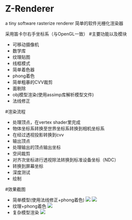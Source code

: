 # Z-Renderer
a tiny software rasterize renderer 
简单的软件光栅化渲染器

采用笛卡尔右手坐标系（与OpenGL一致）
#主要功能以及模块
* 可移动摄像机
* 数学库
* 纹理贴图
* 线框模式
* 简单着色器
* phong着色
* 简单粗暴的CVV裁剪
* 面剔除
* obj模型渲染(使用assimp库解析模型文件)
* 法线修正

#渲染流程
* 处理顶点，在vertex shader里完成
* 物体坐标系转换至世界坐标系转换到相机坐标系
* 在经过透视投影转换到cvv
* 输出顶点
* 处理输出的顶点输出坐标
* 空间裁剪
* 对齐次坐标进行透视除法转换到标准设备坐标（NDC）
* 转换到屏幕坐标
* 深度测试
* 绘制

#效果截图 
 * 简单模型(使用法线修正+phong着色)
   ![](https://github.com/FaithZL/Z-Renderer/blob/master/Z-Renderer/res/pic/cow.jpg"简单模型")
   ![](https://github.com/FaithZL/Z-Renderer/blob/master/Z-Renderer/res/pic/teapot.jpg"简单模型")
 * 纹理+phong着色
   ![](https://github.com/FaithZL/Z-Renderer/blob/master/Z-Renderer/res/pic/phong.jpg"纹理+phong着色")
 * 复杂模型渲染
   ![](https://github.com/FaithZL/Z-Renderer/blob/master/Z-Renderer/res/pic/model.jpg"复杂模型渲染")

